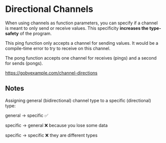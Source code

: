 # Directional Channels
When using channels as function parameters, you can specify if a channel is meant to only send or receive values. 
This specificity **increases the type-safety** of the program.

This ping function only accepts a channel for sending values. It would be a compile-time error to try to receive 
on this channel.

The pong function accepts one channel for receives (pings) and a second for sends (pongs).

https://gobyexample.com/channel-directions

## Notes
Assigning general (bidirectional) channel type to a specific (directional) type:

general -> specific ✅

specific -> general ❌ because you lose some data

specific -> specific ❌ they are different types